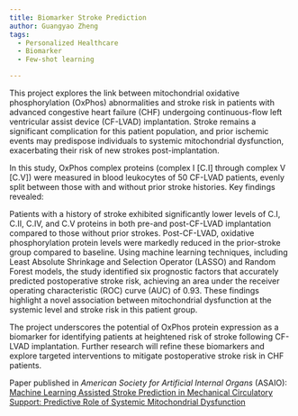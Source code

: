 ```yaml
---
title: Biomarker Stroke Prediction
author: Guangyao Zheng
tags:
  - Personalized Healthcare
  - Biomarker
  - Few-shot learning

---
```


This project explores the link between mitochondrial oxidative phosphorylation (OxPhos) abnormalities and stroke risk in patients with advanced congestive heart failure (CHF) undergoing continuous-flow left ventricular assist device (CF-LVAD) implantation. Stroke remains a significant complication for this patient population, and prior ischemic events may predispose individuals to systemic mitochondrial dysfunction, exacerbating their risk of new strokes post-implantation.

In this study, OxPhos complex proteins (complex I [C.I] through complex V [C.V]) were measured in blood leukocytes of 50 CF-LVAD patients, evenly split between those with and without prior stroke histories. Key findings revealed:

Patients with a history of stroke exhibited significantly lower levels of C.I, C.II, C.IV, and C.V proteins in both pre-and post-CF-LVAD implantation compared to those without prior strokes.
Post-CF-LVAD, oxidative phosphorylation protein levels were markedly reduced in the prior-stroke group compared to baseline.
Using machine learning techniques, including Least Absolute Shrinkage and Selection Operator (LASSO) and Random Forest models, the study identified six prognostic factors that accurately predicted postoperative stroke risk, achieving an area under the receiver operating characteristic (ROC) curve (AUC) of 0.93. These findings highlight a novel association between mitochondrial dysfunction at the systemic level and stroke risk in this patient group.

The project underscores the potential of OxPhos protein expression as a biomarker for identifying patients at heightened risk of stroke following CF-LVAD implantation. Further research will refine these biomarkers and explore targeted interventions to mitigate postoperative stroke risk in CHF patients.

Paper published in *American Society for Artificial Internal Organs* (ASAIO): [Machine Learning Assisted Stroke Prediction in Mechanical Circulatory Support: Predictive Role of Systemic Mitochondrial Dysfunction](https://journals.lww.com/asaiojournal/abstract/9900/machine_learning_assisted_stroke_prediction_in.586.aspx)

